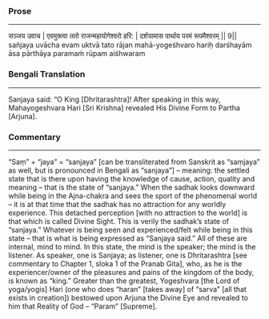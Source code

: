 ### Prose 
 --- 
सञ्जय उवाच |
एवमुक्त्वा ततो राजन्महायोगेश्वरो हरि: |
दर्शयामास पार्थाय परमं रूपमैश्वरम् || 9||
sañjaya uvācha
evam uktvā tato rājan mahā-yogeśhvaro hariḥ
darśhayām āsa pārthāya paramaṁ rūpam aiśhwaram

### Bengali Translation 
 --- 
Sanjaya said: “O King [Dhritarashtra]! After speaking in this way, Mahayogeshvara Hari [Sri Krishna] revealed His Divine Form to Partha [Arjuna].

### Commentary 
 --- 
“Saṃ” + “jaya” = “sanjaya” [can be transliterated from Sanskrit as “saṃjaya” as well, but is pronounced in Bengali as “sanjaya”] – meaning: the settled state that is there upon having the knowledge of cause, action, quality and meaning – that is the state of “sanjaya.” When the sadhak looks downward while being in the Ajna-chakra and sees the sport of the phenomenal world – it is at that time that the sadhak has no attraction for any worldly experience. This detached perception [with no attraction to the world] is that which is called Divine Sight. This is verily the sadhak’s state of “sanjaya.” Whatever is being seen and experienced/felt while being in this state – that is what is being expressed as “Sanjaya said.” All of these are internal, mind to mind. In this state, the mind is the speaker; the mind is the listener. As speaker, one is Sanjaya; as listener, one is Dhritarashtra [see commentary to Chapter 1, sloka 1 of the Pranab Gita], who, as he is the experiencer/owner of the pleasures and pains of the kingdom of the body, is known as “king.” Greater than the greatest, Yogeshvara [the Lord of yoga/yogis] Hari (one who does “haran” [takes away] of “sarva” [all that exists in creation]) bestowed upon Arjuna the Divine Eye and revealed to him that Reality of God – “Param” [Supreme]. 